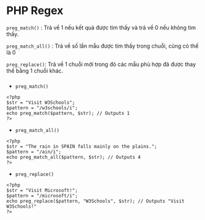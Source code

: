 # PHP Regex

`preg_match()` : Trả về  1 nếu kết quả được tìm thấy và trả về 0 nếu không tìm thấy. 

`preg_match_all()` : Trả về số lần mẫu được tìm thấy trong chuỗi, cũng có thể là 0

`preg_replace()`: Trả về 1 chuỗi mới trong đó các mẫu phù hợp đã được thay thế bằng 1 chuỗi khác. 


### 

- `preg_match()` 

```
<?php
$str = "Visit W3Schools";
$pattern = "/w3schools/i";
echo preg_match($pattern, $str); // Outputs 1
?>
```

- `preg_match_all()` 

```
<?php
$str = "The rain in SPAIN falls mainly on the plains.";
$pattern = "/ain/i";
echo preg_match_all($pattern, $str); // Outputs 4
?>
```

- `preg_replace()`

```
<?php
$str = "Visit Microsoft!";
$pattern = "/microsoft/i";
echo preg_replace($pattern, "W3Schools", $str); // Outputs "Visit W3Schools!"
?>
```




